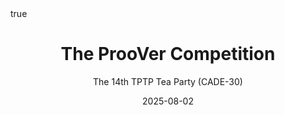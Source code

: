 ---
title: "The ProoVer Competition"
subtitle: The 14th TPTP Tea Party (CADE-30)
author:
date: 2025-08-02
categories: [talks]
math: true
mermaid: true
attachment: tptptp2025.pdf
---